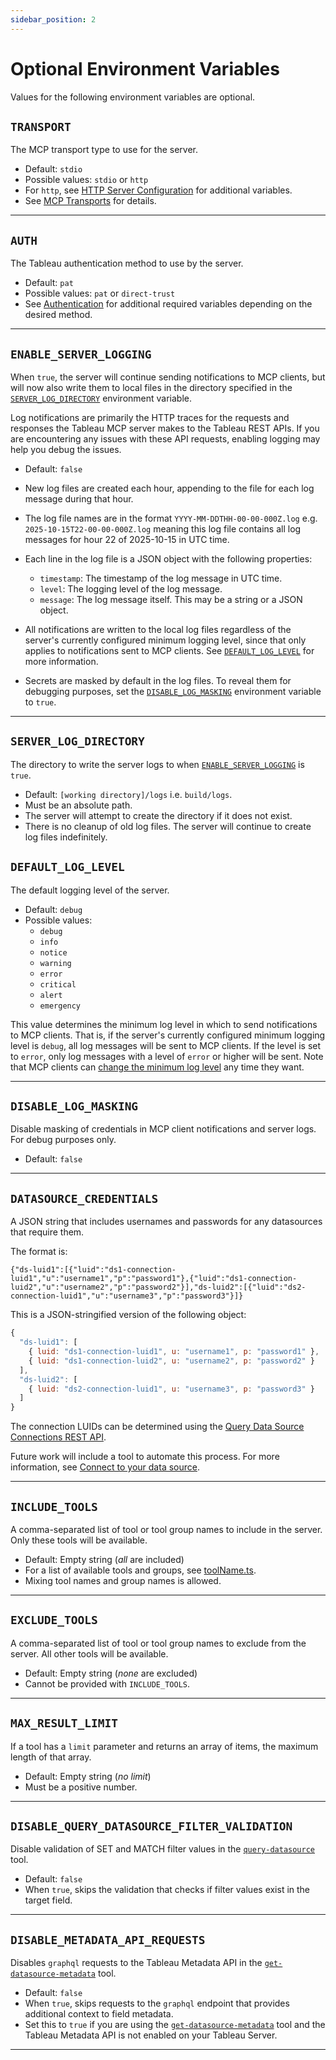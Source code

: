 ```yaml
---
sidebar_position: 2
---
```


# Optional Environment Variables

Values for the following environment variables are optional.

## `TRANSPORT`

The MCP transport type to use for the server.

- Default: `stdio`
- Possible values: `stdio` or `http`
- For `http`, see [HTTP Server Configuration](http-server.md) for additional variables.
- See [MCP Transports][mcp-transport] for details.

<hr />

## `AUTH`

The Tableau authentication method to use by the server.

- Default: `pat`
- Possible values: `pat` or `direct-trust`
- See [Authentication](authentication) for additional required variables depending on the desired
  method.

<hr />

## `ENABLE_SERVER_LOGGING`

When `true`, the server will continue sending notifications to MCP clients, but will now also write
them to local files in the directory specified in the
[`SERVER_LOG_DIRECTORY`](#server_log_directory) environment variable.

Log notifications are primarily the HTTP traces for the requests and responses the Tableau MCP
server makes to the Tableau REST APIs. If you are encountering any issues with these API requests,
enabling logging may help you debug the issues.

- Default: `false`
- New log files are created each hour, appending to the file for each log message during that hour.
- The log file names are in the format `YYYY-MM-DDTHH-00-00-000Z.log` e.g.
  `2025-10-15T22-00-00-000Z.log` meaning this log file contains all log messages for hour 22 of
  2025-10-15 in UTC time.
- Each line in the log file is a JSON object with the following properties:

  - `timestamp`: The timestamp of the log message in UTC time.
  - `level`: The logging level of the log message.
  - `message`: The log message itself. This may be a string or a JSON object.

- All notifications are written to the local log files regardless of the server's currently
  configured minimum logging level, since that only applies to notifications sent to MCP clients.
  See [`DEFAULT_LOG_LEVEL`](#default_log_level) for more information.
- Secrets are masked by default in the log files. To reveal them for debugging purposes, set the
  [`DISABLE_LOG_MASKING`](#disable_log_masking) environment variable to `true`.

<hr />

## `SERVER_LOG_DIRECTORY`

The directory to write the server logs to when [`ENABLE_SERVER_LOGGING`](#enable_server_logging) is
`true`.

- Default: `[working directory]/logs` i.e. `build/logs`.
- Must be an absolute path.
- The server will attempt to create the directory if it does not exist.
- There is no cleanup of old log files. The server will continue to create log files indefinitely.

## `DEFAULT_LOG_LEVEL`

The default logging level of the server.

- Default: `debug`
- Possible values:
  - `debug`
  - `info`
  - `notice`
  - `warning`
  - `error`
  - `critical`
  - `alert`
  - `emergency`

This value determines the minimum log level in which to send notifications to MCP clients. That is,
if the server's currently configured minimum logging level is `debug`, all log messages will be sent
to MCP clients. If the level is set to `error`, only log messages with a level of `error` or higher
will be sent. Note that MCP clients can
[change the minimum log level](https://modelcontextprotocol.io/specification/2025-06-18/server/utilities/logging#setting-log-level)
any time they want.

<hr />

## `DISABLE_LOG_MASKING`

Disable masking of credentials in MCP client notifications and server logs. For debug purposes only.

- Default: `false`

<hr />

## `DATASOURCE_CREDENTIALS`

A JSON string that includes usernames and passwords for any datasources that require them.

The format is:

`{"ds-luid1":[{"luid":"ds1-connection-luid1","u":"username1","p":"password1"},{"luid":"ds1-connection-luid2","u":"username2","p":"password2"}],"ds-luid2":[{"luid":"ds2-connection-luid1","u":"username3","p":"password3"}]}`

This is a JSON-stringified version of the following object:

```js
{
  "ds-luid1": [
    { luid: "ds1-connection-luid1", u: "username1", p: "password1" },
    { luid: "ds1-connection-luid2", u: "username2", p: "password2" }
  ],
  "ds-luid2": [
    { luid: "ds2-connection-luid1", u: "username3", p: "password3" }
  ]
}
```

The connection LUIDs can be determined using the [Query Data Source Connections REST
API][tab-ds-connections].

Future work will include a tool to automate this process. For more information, see [Connect to your
data source][tab-connect-ds].

<hr />

## `INCLUDE_TOOLS`

A comma-separated list of tool or tool group names to include in the server. Only these tools will
be available.

- Default: Empty string (_all_ are included)
- For a list of available tools and groups, see
  [toolName.ts](https://github.com/tableau/tableau-mcp/blob/main/src/tools/toolName.ts).
- Mixing tool names and group names is allowed.

<hr />

## `EXCLUDE_TOOLS`

A comma-separated list of tool or tool group names to exclude from the server. All other tools will
be available.

- Default: Empty string (_none_ are excluded)
- Cannot be provided with `INCLUDE_TOOLS`.

<hr />

## `MAX_RESULT_LIMIT`

If a tool has a `limit` parameter and returns an array of items, the maximum length of that array.

- Default: Empty string (_no limit_)
- Must be a positive number.

<hr />

## `DISABLE_QUERY_DATASOURCE_FILTER_VALIDATION`

Disable validation of SET and MATCH filter values in the
[`query-datasource`](../../tools/data-qna/query-datasource.md) tool.

- Default: `false`
- When `true`, skips the validation that checks if filter values exist in the target field.

<hr />

## `DISABLE_METADATA_API_REQUESTS`

Disables `graphql` requests to the Tableau Metadata API in the
[`get-datasource-metadata`](../../tools/data-qna/get-datasource-metadata.md) tool.

- Default: `false`
- When `true`, skips requests to the `graphql` endpoint that provides additional context to field
  metadata.
- Set this to `true` if you are using the
  [`get-datasource-metadata`](../../tools/data-qna/get-datasource-metadata.md) tool and the Tableau
  Metadata API is not enabled on your Tableau Server.

<hr />

[mcp-transport]: https://modelcontextprotocol.io/docs/concepts/transports
[tab-ds-connections]:
  https://help.tableau.com/current/api/rest_api/en-us/REST/rest_api_ref_data_sources.htm#query_data_source_connections
[tab-connect-ds]:
  https://help.tableau.com/current/api/vizql-data-service/en-us/docs/vds_create_queries.html#connect-to-your-data-source
